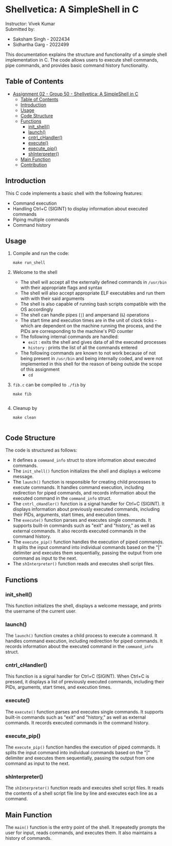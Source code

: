 # Shellvetica: A SimpleShell in C
Instructor: Vivek Kumar </br>
Submitted by:
- Saksham Singh - 2022434
- Sidhartha Garg - 2022499

This documentation explains the structure and functionality of a simple shell implementation in C. The code allows users to execute shell commands, pipe commands, and provides basic command history functionality.

## Table of Contents

- [Assignment 02 - Group 50 - Shellvetica: A SimpleShell in C](#assignment-02---group-50---shellvetica-a-simpleshell-in-c)
  - [Table of Contents](#table-of-contents)
  - [Introduction](#introduction)
  - [Usage](#usage)
  - [Code Structure](#code-structure)
  - [Functions](#functions)
    - [init\_shell()](#init_shell)
    - [launch()](#launch)
    - [cntrl\_cHandler()](#cntrl_chandler)
    - [execute()](#execute)
    - [execute\_pip()](#execute_pip)
    - [shInterpreter()](#shinterpreter)
  - [Main Function](#main-function)
  - [Contribution](#contribution)

## Introduction

This C code implements a basic shell with the following features:

- Command execution
- Handling Ctrl+C (SIGINT) to display information about executed commands
- Piping multiple commands
- Command history

## Usage

1. Compile and run the code:

   ```shell
   make run_shell

2. Welcome to the shell
   -  The shell will accept all the externally defined commands in `/usr/bin` with their appropriate flags and syntax
   -  The shell will also accept appropriate ELF executables and run them with with their said arguments
   -  The shell is also capable of running bash scripts compatible with the OS accordingly
   -  The shell can handle pipes (`|`) and ampersand (`&`) operations
   -  The start time and execution times are in the unit of clock ticks - which are dependent on the machine running the process, and the PIDs are corresponding to the machine's PID counter
   -  The following internal commands are handled:
      -  `exit` : exits the shell and gives data of all the executed processes
      -  `history` : prints the list of all the commands entered
   -  The following commands are known to not work because of not being present in `/usr/bin` and being internally coded, and were not implemented in this shell for the reason of being outside the scope of this assignment
      -  `cd`
  
3. `fib.c` can be compiled to `./fib` by
   ```shell
   make fib
  
4. Cleanup by
    ```shell
    make clean


## Code Structure

The code is structured as follows:

- It defines a `command_info` struct to store information about executed commands.
- The `init_shell()` function initializes the shell and displays a welcome message.
- The `launch()` function is responsible for creating child processes to execute commands. It handles command execution, including redirection for piped commands, and records information about the executed command in the `command_info` struct.
- The `cntrl_cHandler()` function is a signal handler for Ctrl+C (SIGINT). It displays information about previously executed commands, including their PIDs, arguments, start times, and execution times.
- The `execute()` function parses and executes single commands. It supports built-in commands such as "exit" and "history," as well as external commands. It also records executed commands in the command history.
- The `execute_pip()` function handles the execution of piped commands. It splits the input command into individual commands based on the "|" delimiter and executes them sequentially, passing the output from one command as input to the next.
- The `shInterpreter()` function reads and executes shell script files.

## Functions

### init_shell()

This function initializes the shell, displays a welcome message, and prints the username of the current user.

### launch()

The `launch()` function creates a child process to execute a command. It handles command execution, including redirection for piped commands. It records information about the executed command in the `command_info` struct.

### cntrl_cHandler()

This function is a signal handler for Ctrl+C (SIGINT). When Ctrl+C is pressed, it displays a list of previously executed commands, including their PIDs, arguments, start times, and execution times.

### execute()

The `execute()` function parses and executes single commands. It supports built-in commands such as "exit" and "history," as well as external commands. It records executed commands in the command history.

### execute_pip()

The `execute_pip()` function handles the execution of piped commands. It splits the input command into individual commands based on the "|" delimiter and executes them sequentially, passing the output from one command as input to the next.

### shInterpreter()

The `shInterpreter()` function reads and executes shell script files. It reads the contents of a shell script file line by line and executes each line as a command.

## Main Function

The `main()` function is the entry point of the shell. It repeatedly prompts the user for input, reads commands, and executes them. It also maintains a history of commands.
